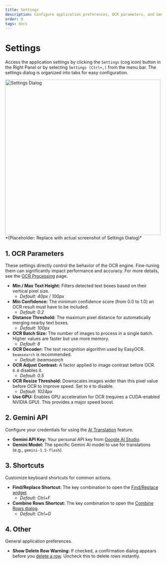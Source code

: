 ```yaml
---
title: Settings
description: Configure application preferences, OCR parameters, and Gemini API key in the Manhwa OCR Tool.
order: 9
tags: docs
---
```


# Settings

Access the application settings by clicking the `Settings` (cog icon) button in the Right Panel or by selecting `Settings (Ctrl+,)` from the menu bar. The settings dialog is organized into tabs for easy configuration.

<img src="/assets/images/settings-dialog.png" alt="Settings Dialog" width="500">
*(Placeholder: Replace with actual screenshot of Settings Dialog)*

## 1. OCR Parameters

These settings directly control the behavior of the OCR engine. Fine-tuning them can significantly impact performance and accuracy. For more details, see the [OCR Processing](/user-manual/ocr-processing/#3-ocr-parameters) page.

*   **Min / Max Text Height:** Filters detected text boxes based on their vertical pixel size.
    *   *Default: 40px / 100px*
*   **Min Confidence:** The minimum confidence score (from 0.0 to 1.0) an OCR result must have to be included.
    *   *Default: 0.2*
*   **Distance Threshold:** The maximum pixel distance for automatically merging nearby text boxes.
    *   *Default: 100px*
*   **OCR Batch Size:** The number of images to process in a single batch. Higher values are faster but use more memory.
    *   *Default: 8*
*   **OCR Decoder:** The text recognition algorithm used by EasyOCR. `beamsearch` is recommended.
    *   *Default: beamsearch*
*   **OCR Adjust Contrast:** A factor applied to image contrast before OCR. `0.0` disables it.
    *   *Default: 0.5*
*   **OCR Resize Threshold:** Downscales images wider than this pixel value before OCR to improve speed. Set to `0` to disable.
    *   *Default: 1024px*
*   **Use GPU:** Enables GPU acceleration for OCR (requires a CUDA-enabled NVIDIA GPU). This provides a major speed boost.

## 2. Gemini API

Configure your credentials for using the [AI Translation](/user-manual/ai-translation/) feature.

*   **Gemini API Key:** Your personal API key from [Google AI Studio](https://ai.google.dev/).
*   **Gemini Model:** The specific Gemini AI model to use for translations (e.g., `gemini-1.5-flash`).

## 3. Shortcuts

Customize keyboard shortcuts for common actions.

*   **Find/Replace Shortcut:** The key combination to open the [Find/Replace widget](/user-manual/text-editing/#5-findreplace-widget).
    *   *Default: Ctrl+F*
*   **Combine Rows Shortcut:** The key combination to open the [Combine Rows dialog](/user-manual/text-editing/#3-combining-rows).
    *   *Default: Ctrl+G*

## 4. Other

General application preferences.

*   **Show Delete Row Warning:** If checked, a confirmation dialog appears before you [delete a row](/user-manual/text-editing/#4-deleting-rows). Uncheck this to delete rows instantly.